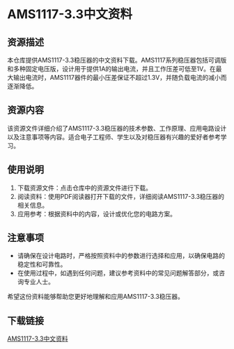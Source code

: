 # AMS1117-3.3中文资料

## 资源描述

本仓库提供AMS1117-3.3稳压器的中文资料下载。AMS1117系列稳压器包括可调版和多种固定电压版，设计用于提供1A的输出电流，并且工作压差可低至1V。在最大输出电流时，AMS1117器件的最小压差保证不超过1.3V，并随负载电流的减小而逐渐降低。

## 资源内容

该资源文件详细介绍了AMS1117-3.3稳压器的技术参数、工作原理、应用电路设计以及注意事项等内容。适合电子工程师、学生以及对稳压器有兴趣的爱好者参考学习。

## 使用说明

1. 下载资源文件：点击仓库中的资源文件进行下载。
2. 阅读资料：使用PDF阅读器打开下载的文件，详细阅读AMS1117-3.3稳压器的相关信息。
3. 应用参考：根据资料中的内容，设计或优化您的电路方案。

## 注意事项

- 请确保在设计电路时，严格按照资料中的参数进行选择和应用，以确保电路的稳定性和可靠性。
- 在使用过程中，如遇到任何问题，建议参考资料中的常见问题解答部分，或咨询专业人士。

希望这份资料能够帮助您更好地理解和应用AMS1117-3.3稳压器。

## 下载链接

[AMS1117-3.3中文资料](https://pan.quark.cn/s/362b8ca879a4)